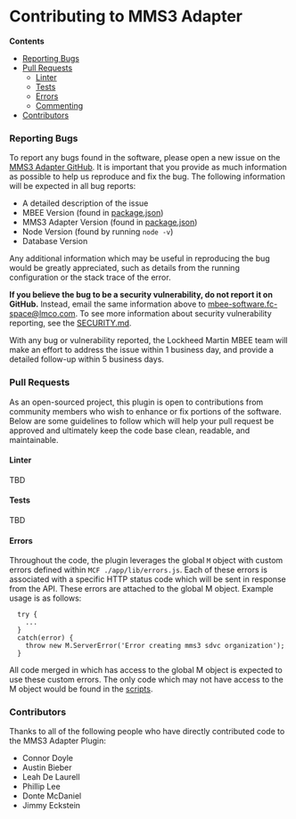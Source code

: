 # Contributing to MMS3 Adapter

**Contents**
- [Reporting Bugs](#reporting-bugs)
- [Pull Requests](#pull-requests)
  - [Linter](#linter)
  - [Tests](#tests)
  - [Errors](#errors)
  - [Commenting](#commenting)
- [Contributors](#contributors)

### Reporting Bugs
To report any bugs found in the software, please open a new issue on the 
[MMS3 Adapter GitHub](https://github.com/Open-MBEE/mms3-adapter-plugin/issues/new). 
It is important that you provide as much information as possible to help us reproduce 
and fix the bug. The following information will be expected in all bug reports:

- A detailed description of the issue
- MBEE Version (found in [package.json](./package.json))
- MMS3 Adapter Version (found in [package.json](./package.json))
- Node Version (found by running `node -v`)
- Database Version

Any additional information which may be useful in reproducing the bug would be
greatly appreciated, such as details from the running configuration or the stack
trace of the error.

**If you believe the bug to be a security vulnerability, do not report it on
GitHub.** Instead, email the same information above to
[mbee-software.fc-space@lmco.com](mailto:mbee-software.fc-space@lmco.com). To
see more information about security vulnerability reporting, see the 
[SECURITY.md](./SECURITY.md).

With any bug or vulnerability reported, the Lockheed Martin MBEE team will make
an effort to address the issue within 1 business day, and provide a detailed
follow-up within 5 business days.

### Pull Requests
As an open-sourced project, this plugin is open to contributions from community members
who wish to enhance or fix portions of the software. Below are some guidelines
to follow which will help your pull request be approved and ultimately keep the
code base clean, readable, and maintainable.

#### Linter
TBD

#### Tests
TBD

#### Errors
Throughout the code, the plugin leverages the global `M` object with custom 
errors defined within `MCF ./app/lib/errors.js`. Each of these errors is associated 
with a specific HTTP status code which will be sent in response from the API. 
These errors are attached to the global M object. Example usage is as follows:

```
  try {
    ...
  }
  catch(error) {
    throw new M.ServerError('Error creating mms3 sdvc organization');
  }
```

All code merged in which has access to the global M object is expected to use
these custom errors. The only code which may not have access to the M object
would be found in the [scripts](./scripts).

### Contributors
Thanks to all of the following people who have directly contributed code to 
the MMS3 Adapter Plugin:

- Connor Doyle
- Austin Bieber
- Leah De Laurell
- Phillip Lee
- Donte McDaniel
- Jimmy Eckstein

